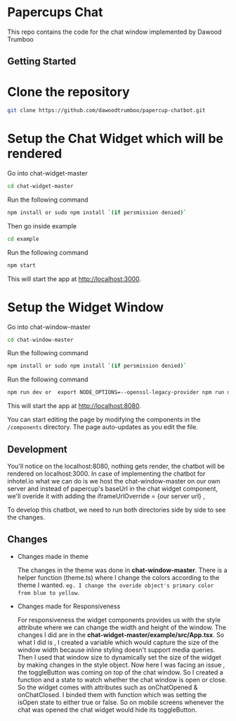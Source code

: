 # Papercups Chat

This repo contains the code for the chat window implemented by Dawood Trumboo

## Getting Started

# Clone the repository

```bash
git clone https://github.com/dawoodtrumboo/papercup-chatbot.git
```

# Setup the Chat Widget which will be rendered

Go into chat-widget-master

```bash
cd chat-widget-master
```

Run the following command

```bash
npm install or sudo npm install `(if persmission denied)`
```

Then go inside example

```bash
cd example
```

Run the following command

```bash
npm start
```

This will start the app at [http://localhost:3000](http://localhost:3000).

# Setup the Widget Window

Go into chat-window-master

```bash
cd chat-window-master
```

Run the following command

```bash
npm install or sudo npm install `(if persmission denied)`
```

Run the following command

```bash
npm run dev or  export NODE_OPTIONS=--openssl-legacy-provider npm run dev `(incase of error)`
```

This will start the app at [http://localhost:8080](http://localhost:8080).

You can start editing the page by modifying the components in the `/components` directory. The page auto-updates as you edit the file.

## Development

You'll notice on the localhost:8080, nothing gets render, the chatbot will be rendered on localhost:3000.
In case of implementing the chatbot for inhotel.io what we can do is we host the chat-window-master on our own server and instead of papercup's baseUrl in the chat widget component, we'll overide it with adding the iframeUrlOverride = {our server url} ,

To develop this chatbot, we need to run both directories side by side to see the changes.

## Changes

- Changes made in theme

  The changes in the theme was done in **chat-window-master**. There is a helper function (theme.ts) where I change the colors according to the theme I wanted.
  `eg. I change the overide object's primary color from blue to yellow`.

- Changes made for Responsiveness

  For responsiveness the widget components provides us with the style attribute where we can change the width and height of the window. The changes I did are in the **chat-widget-master/example/src/App.tsx**. So what I did is , I created a variable which would capture the size of the window width because inline styling doesn't support media queries. Then I used that window size to dynamically set the size of the widget by making changes in the style object.
  Now here I was facing an issue , the toggleButton was coming on top of the chat window. So I created a function and a state to watch whether the chat window is open or close. So the widget comes with attributes such as onChatOpened & onChatClosed. I binded them with function which was setting the isOpen state to either true or false. So on mobile screens whenever the chat was opened the chat widget would hide its toggleButton.
